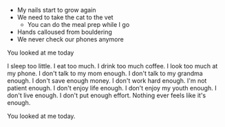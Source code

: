 - My nails start to grow again
- We need to take the cat to the vet
	- You can do the meal prep while I go
- Hands calloused from bouldering
- We never check our phones anymore


You looked at me today

I sleep too little.
I eat too much. I drink too much coffee.
I look too much at my phone. I don't talk to my mom enough.
I don't talk to my grandma enough.
I don't save enough money.
I don't work hard enough.
I'm not patient enough. I don't enjoy life enough.
I don't enjoy my youth enough. I don't live enough.
I don't put enough effort.
Nothing ever feels like it's enough.

You looked at me today.
